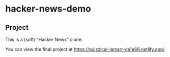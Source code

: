 # hacker-news-demo
## Project
This is a (soft) "Hacker News" clone.

You can view the final project at https://quizzical-lamarr-da1e66.netlify.app/
